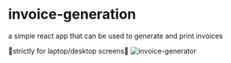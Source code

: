 # invoice-generation
a simple react app that can be used to generate and print invoices


🚨strictly for laptop/desktop screens🚨
![invoice-generator](https://github.com/Lloyd-the-dev/invoice-generation/assets/101338048/36c7bad4-61f0-4891-b242-e5a52fdd7a8d)
